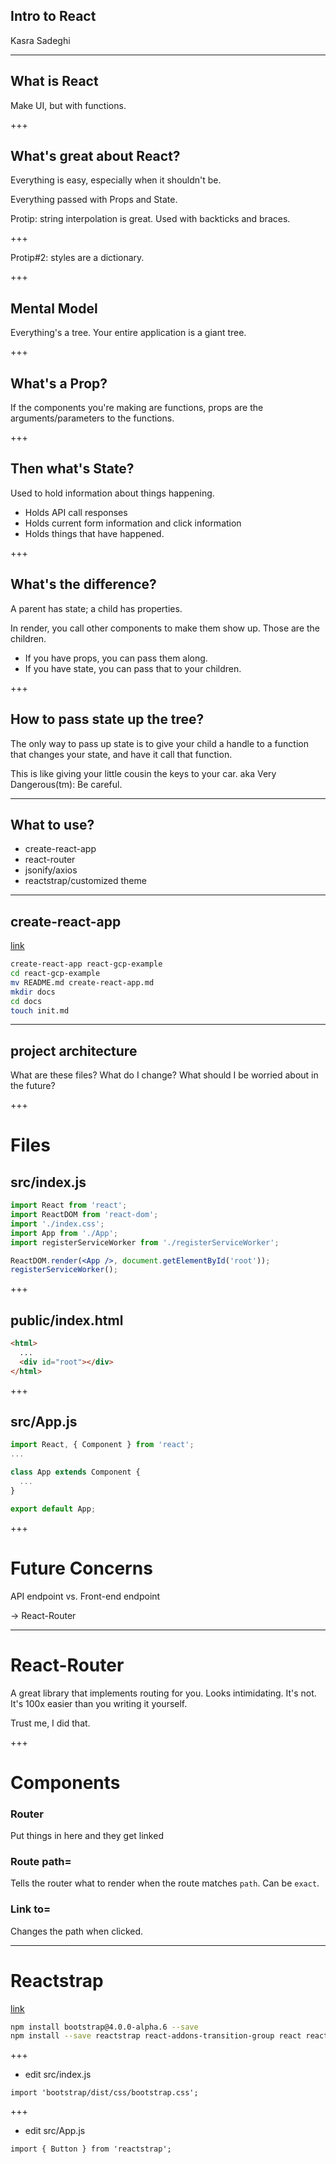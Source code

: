 ## Intro to React
Kasra Sadeghi

---

## What is React
Make UI, but with functions.

+++

## What's great about React?

Everything is easy, especially when it shouldn't be.

Everything passed with Props and State.

Protip: string interpolation is great.
Used with backticks and braces.

+++ 

Protip#2: styles are a dictionary. 

+++ 

## Mental Model
Everything's a tree. Your entire application is a giant tree.

+++

## What's a Prop?
If the components you're making are functions, props are the
arguments/parameters to the functions.

+++ 

## Then what's State?
Used to hold information about things happening. 
 - Holds API call responses
 - Holds current form information and click information
 - Holds things that have happened.

+++

## What's the difference?
A parent has state; a child has properties.

In render, you call other components to make them show up. Those are
the children. 
 - If you have props, you can pass them along.
 - If you have state, you can pass that to your children.
 
+++

## How to pass state up the tree?

The only way to pass up state is to give your child a handle to a
function that changes your state, and have it call that function.

This is like giving your little cousin the keys to your car. 
aka Very Dangerous(tm): Be careful.

--- 

## What to use?

- create-react-app
- react-router
- jsonify/axios
- reactstrap/customized theme

--- 

## create-react-app

[link](https://github.com/kasrasadeghi/react-gcp-example/blob/master/docs/init.md)

```bash
create-react-app react-gcp-example
cd react-gcp-example
mv README.md create-react-app.md
mkdir docs
cd docs
touch init.md
```

--- 

## project architecture

What are these files?
What do I change?
What should I be worried about in the future?

+++

# Files

## src/index.js

```jsx
import React from 'react';
import ReactDOM from 'react-dom';
import './index.css';
import App from './App';
import registerServiceWorker from './registerServiceWorker';

ReactDOM.render(<App />, document.getElementById('root'));
registerServiceWorker();
```

+++

## public/index.html

```html
<html>
  ...
  <div id="root"></div>
</html>
```

+++ 

## src/App.js

```jsx
import React, { Component } from 'react';
...

class App extends Component {
  ...
}

export default App;
```

+++ 

# Future Concerns

API endpoint vs. Front-end endpoint

-> React-Router

---

# React-Router

A great library that implements routing for you.
Looks intimidating. It's not. It's 100x easier than you writing it
yourself.

Trust me, I did that.

+++

# Components

### Router
Put things in here and they get linked

### Route path=
Tells the router what to render when the route matches `path`.
Can be `exact`.

### Link to=
Changes the path when clicked.

---

# Reactstrap
[link](https://reactstrap.github.io/)
```bash
npm install bootstrap@4.0.0-alpha.6 --save
npm install --save reactstrap react-addons-transition-group react react-dom
```

+++

- edit src/index.js
```es6
import 'bootstrap/dist/css/bootstrap.css';
```

+++

- edit src/App.js
```es6
import { Button } from 'reactstrap';
```

